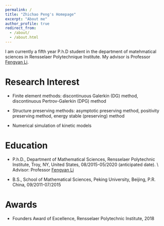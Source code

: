 ```yaml
---
permalink: /
title: "Zhichao Peng's Homepage"
excerpt: "About me"
author_profile: true
redirect_from: 
  - /about/
  - /about.html
---
```

I am currently a fifth year P.h.D student in the department of matehmatical sciences in Rensselaer Polytechnique Institute. My advisor is Professor [Fengyan Li](https://homepages.rpi.edu/~lif/).

Research Interest 
======
- Finite element methods: discontinuous Galerkin (DG) method, discontinuous Pertrov-Galerkin (DPG) method

- Structure preserving methods: asymptotic preserving method, positivity preserving method,
energy stable (preserving) method

- Numerical simulation of kinetic models

Education 
======
- P.h.D., Department of Mathematical Sciences, Rensselaer Polytechnic Institute,
Troy, NY, United States, 08/2015-05/2020 (anticipated date). \\
Advisor: Professor [Fengyan Li](https://homepages.rpi.edu/~lif/)

- B.S., School of Mathematical Sciences, Peking University, Beijing, P.R. China,
09/2011-07/2015

Awards
=======
- Founders Award of Excellence, Rensselaer Polytechnic Institute, 2018

